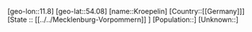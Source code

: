 ﻿---
location: [54.08,11.8]
type: City
tags:
- geo/City


SpocWebEntityId: 31675
isDeleted: false
confidential: public

---
[geo-lon::11.8]
[geo-lat::54.08]
[name::Kroepelin]
[Country::[[Germany]]]
[State :: [[../../Mecklenburg-Vorpommern]] ]
[Population::]
[Unknown::]

